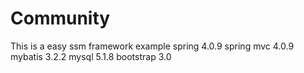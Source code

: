 # Community
This is a easy ssm framework example
spring 4.0.9 spring mvc 4.0.9 mybatis 3.2.2 mysql 5.1.8 bootstrap 3.0   
